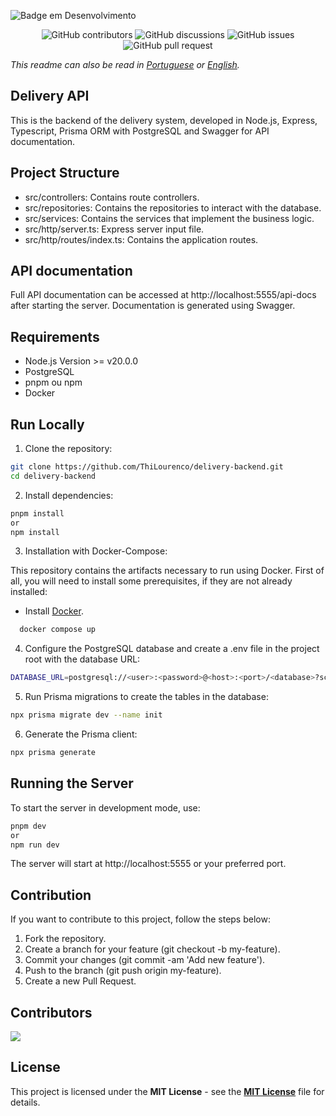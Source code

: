 ![Badge em Desenvolvimento](http://img.shields.io/static/v1?label=STATUS&message=%20DEVELOPMENT&color=GREEN&style=for-the-badge)

<p align="center">
<img src="https://img.shields.io/github/contributors/ThiLourenco/delivery-backend" alt="GitHub contributors" />
<img src="https://img.shields.io/github/discussions/ThiLourenco/delivery-backend" alt="GitHub discussions" />
<img src="https://img.shields.io/github/issues/ThiLourenco/delivery-backend" alt="GitHub issues" />
<img src="https://img.shields.io/github/issues-pr/ThiLourenco/delivery-backend" alt="GitHub pull request" />
</p>

*This readme can also be read in [Portuguese](README-pt-BR.md) or [English](README.md).*


## Delivery API

This is the backend of the delivery system, developed in Node.js, Express, Typescript, Prisma ORM with PostgreSQL and Swagger for API documentation.

## Project Structure
* src/controllers: Contains route controllers.
* src/repositories: Contains the repositories to interact with the database.
* src/services: Contains the services that implement the business logic.
* src/http/server.ts: Express server input file.
* src/http/routes/index.ts: Contains the application routes.

## API documentation
Full API documentation can be accessed at http://localhost:5555/api-docs after starting the server. Documentation is generated using Swagger.



## Requirements

- Node.js Version >= v20.0.0
- PostgreSQL
- pnpm ou npm
- Docker

## Run Locally

1. Clone the repository:

```bash
git clone https://github.com/ThiLourenco/delivery-backend.git
cd delivery-backend
```
2. Install dependencies:
```bash
pnpm install
or
npm install
```
3. Installation with Docker-Compose:

This repository contains the artifacts necessary to run using Docker. First of all, you will need to install some prerequisites, if they are not already installed:

  * Install [Docker](https://docs.docker.com/get-docker/).

```bash 
  docker compose up
```


4. Configure the PostgreSQL database and create a .env file in the project root with the database URL: 
  

```bash
DATABASE_URL=postgresql://<user>:<password>@<host>:<port>/<database>?schema=public
```
5. Run Prisma migrations to create the tables in the database:

```bash
npx prisma migrate dev --name init
```

6. Generate the Prisma client:
```bash
npx prisma generate
```
## Running the Server



To start the server in development mode, use:
```bash
pnpm dev
or 
npm run dev
```
The server will start at http://localhost:5555 or your preferred port.

## Contribution
If you want to contribute to this project, follow the steps below:

1. Fork the repository.
2. Create a branch for your feature (git checkout -b my-feature).
3. Commit your changes (git commit -am 'Add new feature').
4. Push to the branch (git push origin my-feature).
5. Create a new Pull Request.

## Contributors
<a href="https://github.com/ThiLourenco/e-commerce/graphs/contributors">
<img src="https://contrib.rocks/image?repo=ThiLourenco/e-commerce" />
</a>


## License

This project is licensed under the **MIT License** - see the [**MIT License**](https://github.com/ThiLourenco/delivery-backend/blob/main/LICENSE) file for details.